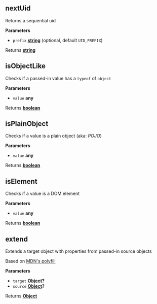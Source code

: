 <!-- Generated by documentation.js. Update this documentation by updating the source code. -->

## nextUid

Returns a sequential uid

**Parameters**

-   `prefix` **[string](https://developer.mozilla.org/docs/Web/JavaScript/Reference/Global_Objects/String)**  (optional, default `UID_PREFIX`)

Returns **[string](https://developer.mozilla.org/docs/Web/JavaScript/Reference/Global_Objects/String)** 

## isObjectLike

Checks if a passed-in value has a `typeof` of `object`

**Parameters**

-   `value` **any** 

Returns **[boolean](https://developer.mozilla.org/docs/Web/JavaScript/Reference/Global_Objects/Boolean)** 

## isPlainObject

Checks if a value is a plain object (aka: _POJO_)

**Parameters**

-   `value` **any** 

Returns **[boolean](https://developer.mozilla.org/docs/Web/JavaScript/Reference/Global_Objects/Boolean)** 

## isElement

Checks if a value is a DOM element

**Parameters**

-   `value` **any** 

Returns **[boolean](https://developer.mozilla.org/docs/Web/JavaScript/Reference/Global_Objects/Boolean)** 

## extend

Extends a target object with properties from passed-in source objects

Based on [MDN's polyfill](https://developer.mozilla.org/it/docs/Web/JavaScript/Reference/Global_Objects/Object/assign#Polyfill)

**Parameters**

-   `target` **[Object](https://developer.mozilla.org/docs/Web/JavaScript/Reference/Global_Objects/Object)?** 
-   `source` **[Object](https://developer.mozilla.org/docs/Web/JavaScript/Reference/Global_Objects/Object)?** 

Returns **[Object](https://developer.mozilla.org/docs/Web/JavaScript/Reference/Global_Objects/Object)** 
